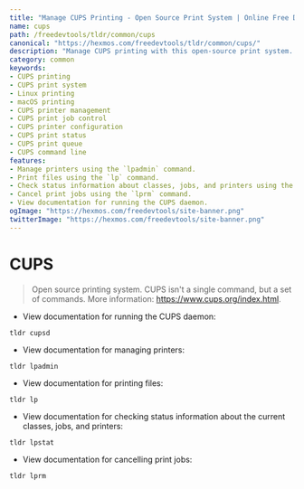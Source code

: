 ```yaml
---
title: "Manage CUPS Printing - Open Source Print System | Online Free DevTools by Hexmos"
name: cups
path: /freedevtools/tldr/common/cups
canonical: "https://hexmos.com/freedevtools/tldr/common/cups/"
description: "Manage CUPS printing with this open-source print system. Control print jobs, configure printers, and view status information. Free online tool, no registration required."
category: common
keywords:
- CUPS printing
- CUPS print system
- Linux printing
- macOS printing
- CUPS printer management
- CUPS print job control
- CUPS printer configuration
- CUPS print status
- CUPS print queue
- CUPS command line
features:
- Manage printers using the `lpadmin` command.
- Print files using the `lp` command.
- Check status information about classes, jobs, and printers using the `lpstat` command.
- Cancel print jobs using the `lprm` command.
- View documentation for running the CUPS daemon.
ogImage: "https://hexmos.com/freedevtools/site-banner.png"
twitterImage: "https://hexmos.com/freedevtools/site-banner.png"
---
```


# CUPS

> Open source printing system.
> CUPS isn't a single command, but a set of commands.
> More information: <https://www.cups.org/index.html>.

- View documentation for running the CUPS daemon:

`tldr cupsd`

- View documentation for managing printers:

`tldr lpadmin`

- View documentation for printing files:

`tldr lp`

- View documentation for checking status information about the current classes, jobs, and printers:

`tldr lpstat`

- View documentation for cancelling print jobs:

`tldr lprm`
